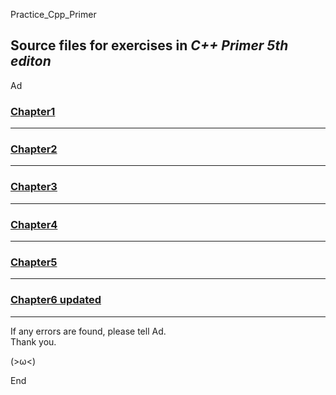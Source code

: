 Practice_Cpp_Primer

Source files for exercises in *C++ Primer 5th editon*
-----------------------------------------------------

Ad

### [Chapter1](https://github.com/Ad147/Practice_Cpp_Primer/tree/master/Chapter1)

-----------------------------------------------------

### [Chapter2](https://github.com/Ad147/Practice_Cpp_Primer/tree/master/Chapter2)

-----------------------------------------------------

### [Chapter3](https://github.com/Ad147/Practice_Cpp_Primer/tree/master/Chapter3)

-----------------------------------------------------

### [Chapter4](https://github.com/Ad147/Practice_Cpp_Primer/tree/master/Chapter4)

-----------------------------------------------------

### [Chapter5](https://github.com/Ad147/Practice_Cpp_Primer/tree/master/Chapter5)

-----------------------------------------------------

### [Chapter6 updated](https://github.com/Ad147/Practice_Cpp_Primer/tree/master/Chapter6)

-----------------------------------------------------

If any errors are found, please tell Ad.  
Thank you.

(>ω<)

End
